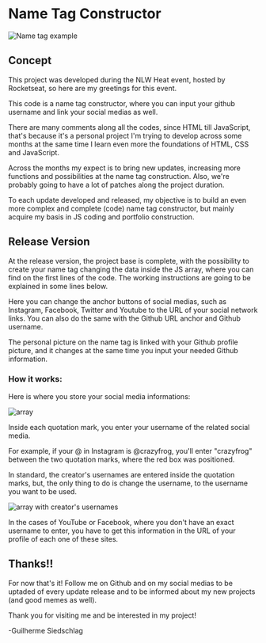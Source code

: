 # Name Tag Constructor

![Name tag example](https://cdn.discordapp.com/attachments/903507004289601546/903513975373856808/unknown.png)

## Concept

This project was developed during the NLW Heat event, hosted by Rocketseat, so here are my greetings for this event.

This code is a name tag constructor, where you can input your github username and link your social medias as well.

There are many comments along all the codes, since HTML till JavaScript, that's because it's a personal project I'm trying to develop across some months at the same time I learn even more the foundations of HTML, CSS and JavaScript. 

Across the months my expect is to bring new updates, increasing more functions and possibilities at the name tag construction. Also, we're probably going to have a lot of patches along the project duration.

To each update developed and released, my objective is to build an even more complex and complete (code) name tag constructor, but mainly acquire my basis in JS coding and portfolio construction.

## Release Version

At the release version, the project base is complete, with the possibility to create your name tag changing the data inside the JS array, where you can find on the first lines of the code. The working instructions are going to be explained in some lines below.

Here you can change the anchor buttons of social medias, such as Instagram, Facebook, Twitter and Youtube to the URL of your social network links. You can also do the same with the Github URL anchor and Github username.

The personal picture on the name tag is linked with your Github profile picture, and it changes at the same time you input your needed Github information.

### How it works:

Here is where you store your social media informations:

![array](https://cdn.discordapp.com/attachments/903507004289601546/903507067493576714/example1.png)

Inside each quotation mark, you enter your username of the related social media. 

For example, if your @ in Instagram is @crazyfrog, you'll enter "crazyfrog" between the two quotation marks, where the red box was positioned.

In standard, the creator's usernames are entered inside the quotation marks, but, the only thing to do is change the username, to the username you want to be used.

![array with creator's usernames](https://cdn.discordapp.com/attachments/903507004289601546/903509680842760212/unknown.png)

In the cases of YouTube or Facebook, where you don't have an exact username to enter, you have to get this information in the URL of your profile of each one of these sites.

## Thanks!!

For now that's it! Follow me on Github and on my social medias to be uptaded of every update release and to be informed about my new projects (and good memes as well).

Thank you for visiting me and be interested in my project!

-Guilherme Siedschlag